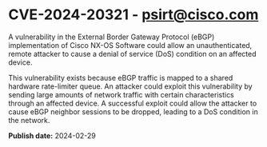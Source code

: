 # CVE-2024-20321 - psirt@cisco.com

A vulnerability in the External Border Gateway Protocol (eBGP) implementation of Cisco NX-OS Software could allow an unauthenticated, remote attacker to cause a denial of service (DoS) condition on an affected device.
 This vulnerability exists because eBGP traffic is mapped to a shared hardware rate-limiter queue. An attacker could exploit this vulnerability by sending large amounts of network traffic with certain characteristics through an affected device. A successful exploit could allow the attacker to cause eBGP neighbor sessions to be dropped, leading to a DoS condition in the network.

**Publish date:** 2024-02-29
